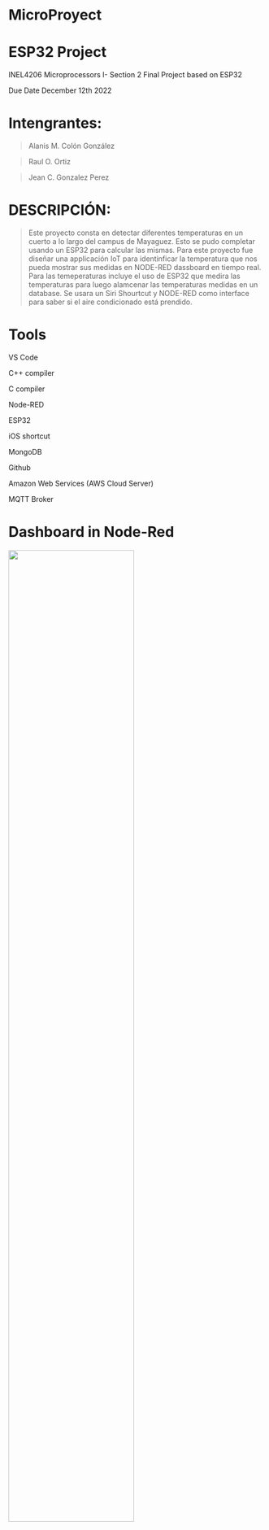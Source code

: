 # MicroProyect
# ESP32 Project
INEL4206 Microprocessors I- Section 2 Final Project based on ESP32

Due Date December 12th 2022


# Intengrantes: 

>Alanis M. Colón González

>Raul O. Ortiz

>Jean C. Gonzalez Perez


# DESCRIPCIÓN:

>Este proyecto consta en detectar diferentes temperaturas en un cuerto a lo largo del campus de Mayaguez. Esto se pudo completar usando un ESP32 para calcular las mismas. Para este proyecto fue diseñar una applicación IoT para identinficar la temperatura que nos pueda mostrar sus medidas en NODE-RED dassboard en tiempo real. Para las temeperaturas incluye el uso de ESP32 que medira las temperaturas para luego alamcenar las temperaturas medidas en un database. Se usara un Siri Shourtcut y NODE-RED como interface para saber si el aire condicionado está prendido.

# Tools

VS Code

C++ compiler

C compiler

Node-RED

ESP32

iOS shortcut

MongoDB

Github

Amazon Web Services (AWS Cloud Server)

MQTT Broker

# Dashboard in Node-Red

<img src='![Screenshot 2022-12-12 161002](https://user-images.githubusercontent.com/111936852/207144361-e6ad156d-2a85-4e03-9da6-5400257522d7.png)
 ' width='70%'/>
